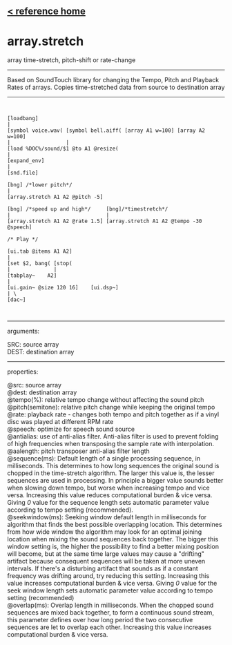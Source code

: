 [< reference home](ceammc_lib.html)
---

# array.stretch


array time-stretch, pitch-shift or rate-change

---

Based on SoundTouch library for changing the Tempo, Pitch and Playback Rates of
            arrays. Copies time-stretched data from source to destination array<br>


---


```

 
[loadbang]
|
[symbol voice.wav( [symbol bell.aiff( [array A1 w=100] [array A2 w=100]
|                  |
[load %DOC%/sound/$1 @to A1 @resize(
|
[expand_env]
|
[snd.file]

[bng] /*lower pitch*/
|                                    
[array.stretch A1 A2 @pitch -5]     

[bng] /*speed up and high*/     [bng]/*timestretch*/
|                               |
[array.stretch A1 A2 @rate 1.5] [array.stretch A1 A2 @tempo -30 @speech]

/* Play */

[ui.tab @items A1 A2]
|
[set $2, bang( [stop(
|              |
[tabplay~    A2]
|
[ui.gain~ @size 120 16]    [ui.dsp~]
| \
[dac~]

            
```

---
arguments:

SRC: source array<br>
DEST: destination array<br>

---
properties:

@src: source array<br>
@dest: destination array<br>
@tempo(%): relative tempo change without affecting the sound pitch<br>
@pitch(semitone): relative pitch change
            while keeping the original tempo<br>
@rate: playback
            rate - changes both tempo and pitch together as if a vinyl disc was played at different
            RPM rate<br>
@speech: optimize for speech sound source<br>
@antialias: use of anti-alias filter.
            Anti-alias filter is used to prevent folding of high frequencies when transposing the
            sample rate with interpolation.<br>
@aalength: pitch
            transposer anti-alias filter length<br>
@sequence(ms): Default length of a single processing sequence, in milliseconds. This
            determines to how long sequences the original sound is chopped in the time-stretch
            algorithm. The larger this value is, the lesser sequences are used in processing. In
            principle a bigger value sounds better when slowing down tempo, but worse when
            increasing tempo and vice versa. Increasing this value reduces computational burden
            &amp; vice versa. Giving *0* value for the sequence length sets automatic parameter
            value according to tempo setting (recommended).<br>
@seekwindow(ms): Seeking window default length in milliseconds for algorithm that finds the
            best possible overlapping location. This determines from how wide window the algorithm
            may look for an optimal joining location when mixing the sound sequences back together.
            The bigger this window setting is, the higher the possibility to find a better mixing
            position will become, but at the same time large values may cause a &#34;drifting&#34; artifact
            because consequent sequences will be taken at more uneven intervals. If there&#39;s a
            disturbing artifact that sounds as if a constant frequency was drifting around, try
            reducing this setting. Increasing this value increases computational burden &amp; vice
            versa. Giving *0* value for the seek window length sets automatic parameter value
            according to tempo setting (recommended)<br>
@overlap(ms): Overlap length in milliseconds. When the chopped sound sequences are mixed
            back together, to form a continuous sound stream, this parameter defines over how long
            period the two consecutive sequences are let to overlap each other. Increasing this
            value increases computational burden &amp; vice versa.<br>

